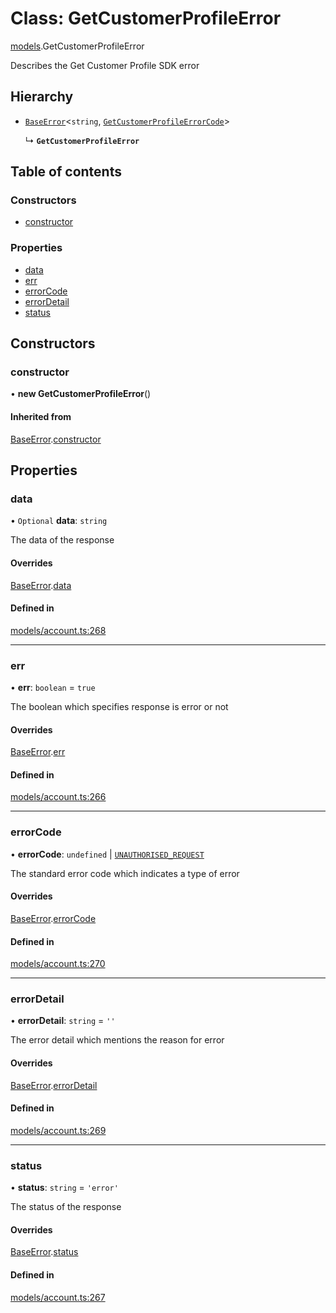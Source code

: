 # Class: GetCustomerProfileError

[models](../wiki/models).GetCustomerProfileError

Describes the Get Customer Profile SDK error

## Hierarchy

- [`BaseError`](../wiki/models.BaseError)<`string`, [`GetCustomerProfileErrorCode`](../wiki/models.GetCustomerProfileErrorCode)\>

  ↳ **`GetCustomerProfileError`**

## Table of contents

### Constructors

- [constructor](../wiki/models.GetCustomerProfileError#constructor)

### Properties

- [data](../wiki/models.GetCustomerProfileError#data)
- [err](../wiki/models.GetCustomerProfileError#err)
- [errorCode](../wiki/models.GetCustomerProfileError#errorcode)
- [errorDetail](../wiki/models.GetCustomerProfileError#errordetail)
- [status](../wiki/models.GetCustomerProfileError#status)

## Constructors

### constructor

• **new GetCustomerProfileError**()

#### Inherited from

[BaseError](../wiki/models.BaseError).[constructor](../wiki/models.BaseError#constructor)

## Properties

### data

• `Optional` **data**: `string`

The data of the response

#### Overrides

[BaseError](../wiki/models.BaseError).[data](../wiki/models.BaseError#data)

#### Defined in

[models/account.ts:268](https://gitlab.com/baliganikhil/blackmirror-sdk/-/blob/349365c/src/models/account.ts#L268)

___

### err

• **err**: `boolean` = `true`

The boolean which specifies response is error or not

#### Overrides

[BaseError](../wiki/models.BaseError).[err](../wiki/models.BaseError#err)

#### Defined in

[models/account.ts:266](https://gitlab.com/baliganikhil/blackmirror-sdk/-/blob/349365c/src/models/account.ts#L266)

___

### errorCode

• **errorCode**: `undefined` \| [`UNAUTHORISED_REQUEST`](../wiki/models.GetCustomerProfileErrorCode#unauthorised_request)

The standard error code which indicates a type of error

#### Overrides

[BaseError](../wiki/models.BaseError).[errorCode](../wiki/models.BaseError#errorcode)

#### Defined in

[models/account.ts:270](https://gitlab.com/baliganikhil/blackmirror-sdk/-/blob/349365c/src/models/account.ts#L270)

___

### errorDetail

• **errorDetail**: `string` = `''`

The error detail which mentions the reason for error

#### Overrides

[BaseError](../wiki/models.BaseError).[errorDetail](../wiki/models.BaseError#errordetail)

#### Defined in

[models/account.ts:269](https://gitlab.com/baliganikhil/blackmirror-sdk/-/blob/349365c/src/models/account.ts#L269)

___

### status

• **status**: `string` = `'error'`

The status of the response

#### Overrides

[BaseError](../wiki/models.BaseError).[status](../wiki/models.BaseError#status)

#### Defined in

[models/account.ts:267](https://gitlab.com/baliganikhil/blackmirror-sdk/-/blob/349365c/src/models/account.ts#L267)
